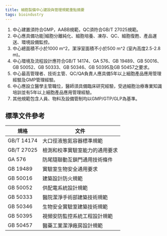 ```yaml
---
title: 細胞製備中心建設與管理規範重點摘要
tags: bioindustry
---
```


1. 中心建置須符合GMP，AABB規範，QC須符合GB/T 27025規範。
2. 中心應具備功能|細胞分離純化、細胞培養、凍存、QC、細胞復甦、產品運送、環境設備監控。
3. 中心總面積不小於1000 m^2，潔淨室面積不小於500 m^2 (室內高度2.5-2.8 m)。
4. 中心環境及流程設計應符合GB/T 14174、GA 576、GB 19489、GB 50016、GB 50052、GB 50333、GB 50346、GB 50395及GB 50457之要求。
5. 中心最高管理者、技術主管、QC/QA負責人應具備5年以上細胞產品應用管理經驗及GMP管理經驗。
6. 中心應設立醫學主管職位，醫師須具備臨床研究經驗，受過細胞治療專業知識培訓並有5年以上細胞產品應用管理經驗。
7. 其他規範包含人員、物料及設備管制均以GMP/GTP/GLP為基準。

## 標準文件參考

|規格|文件|
|-|-|
|GB/T 14174|大口徑液態氮容器標準規範|
|GB/T 27025|檢測和校準實驗室能力的通用要求|
|GA 576|防尾隨聯動互鎖門通用技術條件|
|GB 19489|實驗室生物安全通用要求|
|GB 50016|建築設計防火規範|
|GB 50052|供配電系統設計規範|
|GB 50333|醫院潔淨手術部建築技術規範|
|GB 50346|生物安全實驗室建築技術規範|
|GB 50395|視頻安防監控系統工程設計規範|
|GB 50457|醫藥工業潔淨廠房設計規範|
